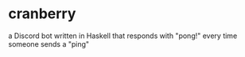 # cranberry
a Discord bot written in Haskell that responds with "pong!" every time someone sends a "ping"